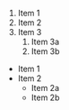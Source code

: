1. Item 1
2. Item 2
3. Item 3
   1. Item 3a
   2. Item 3b
 
* Item 1
* Item 2
  * Item 2a
  * Item 2b
